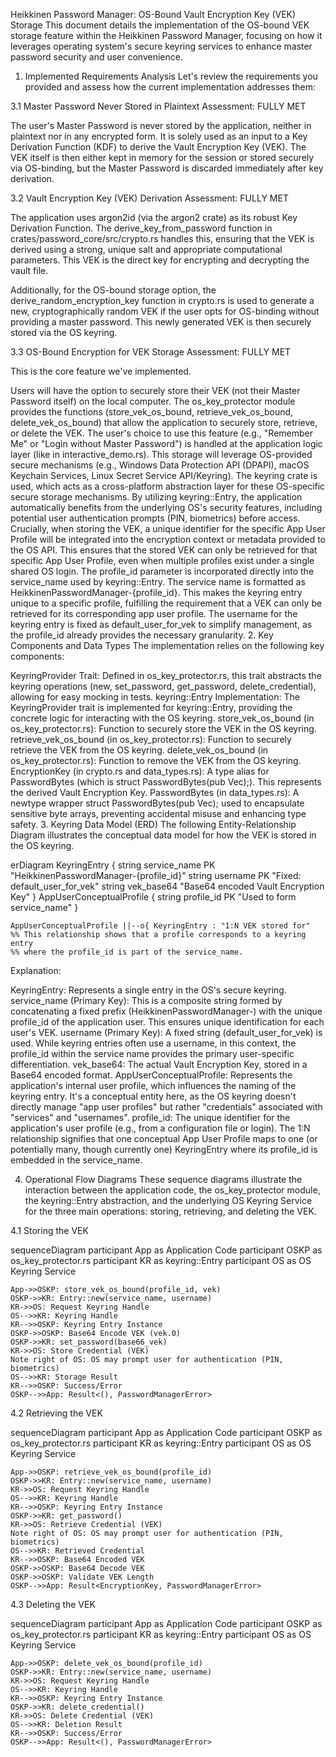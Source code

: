 Heikkinen Password Manager: OS-Bound Vault Encryption Key (VEK) Storage
This document details the implementation of the OS-bound VEK storage feature within the Heikkinen Password Manager, focusing on how it leverages operating system's secure keyring services to enhance master password security and user convenience.

1. Implemented Requirements Analysis
Let's review the requirements you provided and assess how the current implementation addresses them:

3.1 Master Password Never Stored in Plaintext
Assessment: FULLY MET

The user's Master Password is never stored by the application, neither in plaintext nor in any encrypted form. It is solely used as an input to a Key Derivation Function (KDF) to derive the Vault Encryption Key (VEK). The VEK itself is then either kept in memory for the session or stored securely via OS-binding, but the Master Password is discarded immediately after key derivation.

3.2 Vault Encryption Key (VEK) Derivation
Assessment: FULLY MET

The application uses argon2id (via the argon2 crate) as its robust Key Derivation Function. The derive_key_from_password function in crates/password_core/src/crypto.rs handles this, ensuring that the VEK is derived using a strong, unique salt and appropriate computational parameters. This VEK is the direct key for encrypting and decrypting the vault file.

Additionally, for the OS-bound storage option, the derive_random_encryption_key function in crypto.rs is used to generate a new, cryptographically random VEK if the user opts for OS-binding without providing a master password. This newly generated VEK is then securely stored via the OS keyring.

3.3 OS-Bound Encryption for VEK Storage
Assessment: FULLY MET

This is the core feature we've implemented.

Users will have the option to securely store their VEK (not their Master Password itself) on the local computer.
The os_key_protector module provides the functions (store_vek_os_bound, retrieve_vek_os_bound, delete_vek_os_bound) that allow the application to securely store, retrieve, or delete the VEK. The user's choice to use this feature (e.g., "Remember Me" or "Login without Master Password") is handled at the application logic layer (like in interactive_demo.rs).
This storage will leverage OS-provided secure mechanisms (e.g., Windows Data Protection API (DPAPI), macOS Keychain Services, Linux Secret Service API/Keyring).
The keyring crate is used, which acts as a cross-platform abstraction layer for these OS-specific secure storage mechanisms. By utilizing keyring::Entry, the application automatically benefits from the underlying OS's security features, including potential user authentication prompts (PIN, biometrics) before access.
Crucially, when storing the VEK, a unique identifier for the specific App User Profile will be integrated into the encryption context or metadata provided to the OS API. This ensures that the stored VEK can only be retrieved for that specific App User Profile, even when multiple profiles exist under a single shared OS login.
The profile_id parameter is incorporated directly into the service_name used by keyring::Entry. The service name is formatted as HeikkinenPasswordManager-{profile_id}. This makes the keyring entry unique to a specific profile, fulfilling the requirement that a VEK can only be retrieved for its corresponding app user profile. The username for the keyring entry is fixed as default_user_for_vek to simplify management, as the profile_id already provides the necessary granularity.
2. Key Components and Data Types
The implementation relies on the following key components:

KeyringProvider Trait: Defined in os_key_protector.rs, this trait abstracts the keyring operations (new, set_password, get_password, delete_credential), allowing for easy mocking in tests.
keyring::Entry Implementation: The KeyringProvider trait is implemented for keyring::Entry, providing the concrete logic for interacting with the OS keyring.
store_vek_os_bound (in os_key_protector.rs): Function to securely store the VEK in the OS keyring.
retrieve_vek_os_bound (in os_key_protector.rs): Function to securely retrieve the VEK from the OS keyring.
delete_vek_os_bound (in os_key_protector.rs): Function to remove the VEK from the OS keyring.
EncryptionKey (in crypto.rs and data_types.rs): A type alias for PasswordBytes (which is struct PasswordBytes(pub Vec<u8>);). This represents the derived Vault Encryption Key.
PasswordBytes (in data_types.rs): A newtype wrapper struct PasswordBytes(pub Vec<u8>); used to encapsulate sensitive byte arrays, preventing accidental misuse and enhancing type safety.
3. Keyring Data Model (ERD)
The following Entity-Relationship Diagram illustrates the conceptual data model for how the VEK is stored in the OS keyring.


erDiagram
    KeyringEntry {
        string service_name PK "HeikkinenPasswordManager-{profile_id}"
        string username PK "Fixed: default_user_for_vek"
        string vek_base64 "Base64 encoded Vault Encryption Key"
    }
    AppUserConceptualProfile {
        string profile_id PK "Used to form service_name"
    }

    AppUserConceptualProfile ||--o{ KeyringEntry : "1:N VEK stored for"
    %% This relationship shows that a profile corresponds to a keyring entry
    %% where the profile_id is part of the service_name.


  Explanation:

KeyringEntry: Represents a single entry in the OS's secure keyring.
service_name (Primary Key): This is a composite string formed by concatenating a fixed prefix (HeikkinenPasswordManager-) with the unique profile_id of the application user. This ensures unique identification for each user's VEK.
username (Primary Key): A fixed string (default_user_for_vek) is used. While keyring entries often use a username, in this context, the profile_id within the service name provides the primary user-specific differentiation.
vek_base64: The actual Vault Encryption Key, stored in a Base64 encoded format.
AppUserConceptualProfile: Represents the application's internal user profile, which influences the naming of the keyring entry. It's a conceptual entity here, as the OS keyring doesn't directly manage "app user profiles" but rather "credentials" associated with "services" and "usernames".
profile_id: The unique identifier for the application's user profile (e.g., from a configuration file or login).
The 1:N relationship signifies that one conceptual App User Profile maps to one (or potentially many, though currently one) KeyringEntry where its profile_id is embedded in the service_name.

4. Operational Flow Diagrams
These sequence diagrams illustrate the interaction between the application code, the os_key_protector module, the keyring::Entry abstraction, and the underlying OS Keyring Service for the three main operations: storing, retrieving, and deleting the VEK.

4.1 Storing the VEK

sequenceDiagram
    participant App as Application Code
    participant OSKP as os_key_protector.rs
    participant KR as keyring::Entry
    participant OS as OS Keyring Service

    App->>OSKP: store_vek_os_bound(profile_id, vek)
    OSKP->>KR: Entry::new(service_name, username)
    KR->>OS: Request Keyring Handle
    OS-->>KR: Keyring Handle
    KR-->>OSKP: Keyring Entry Instance
    OSKP->>OSKP: Base64 Encode VEK (vek.0)
    OSKP->>KR: set_password(base66_vek)
    KR->>OS: Store Credential (VEK)
    Note right of OS: OS may prompt user for authentication (PIN, biometrics)
    OS-->>KR: Storage Result
    KR-->>OSKP: Success/Error
    OSKP-->>App: Result<(), PasswordManagerError>

4.2 Retrieving the VEK 

sequenceDiagram
    participant App as Application Code
    participant OSKP as os_key_protector.rs
    participant KR as keyring::Entry
    participant OS as OS Keyring Service

    App->>OSKP: retrieve_vek_os_bound(profile_id)
    OSKP->>KR: Entry::new(service_name, username)
    KR->>OS: Request Keyring Handle
    OS-->>KR: Keyring Handle
    KR-->>OSKP: Keyring Entry Instance
    OSKP->>KR: get_password()
    KR->>OS: Retrieve Credential (VEK)
    Note right of OS: OS may prompt user for authentication (PIN, biometrics)
    OS-->>KR: Retrieved Credential
    KR-->>OSKP: Base64 Encoded VEK
    OSKP->>OSKP: Base64 Decode VEK
    OSKP->>OSKP: Validate VEK Length
    OSKP-->>App: Result<EncryptionKey, PasswordManagerError>

4.3 Deleting the VEK

sequenceDiagram
    participant App as Application Code
    participant OSKP as os_key_protector.rs
    participant KR as keyring::Entry
    participant OS as OS Keyring Service

    App->>OSKP: delete_vek_os_bound(profile_id)
    OSKP->>KR: Entry::new(service_name, username)
    KR->>OS: Request Keyring Handle
    OS-->>KR: Keyring Handle
    KR-->>OSKP: Keyring Entry Instance
    OSKP->>KR: delete_credential()
    KR->>OS: Delete Credential (VEK)
    OS-->>KR: Deletion Result
    KR-->>OSKP: Success/Error
    OSKP-->>App: Result<(), PasswordManagerError>

    